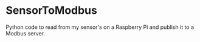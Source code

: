 # SensorToModbus
Python code to read from my sensor's on a Raspberry Pi and publish it to a Modbus server.
